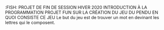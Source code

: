 :FISH: PROJET DE FIN DE SESSION HIVER 2020 INTRODUCTION À LA PROGRAMMATION
PROJET FUN SUR LA CRÉATION DU JEU DU PENDU
EN QUOI CONSISTE CE JEU
Le but du jeu est de trouver un mot en devinant les lettres qui le composent.
